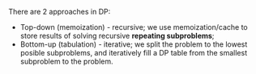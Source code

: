 There are 2 approaches in DP:
- Top-down (memoization) - recursive; we use memoization/cache to store results of solving recursive __repeating subproblems__;
- Bottom-up (tabulation) - iterative; we split the problem to the lowest posible subproblems, and iteratively fill a DP table from the smallest subproblem to the problem.
